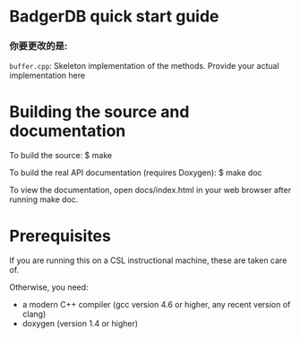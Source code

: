 # BadgerDB quick start guide                                                   #

### 你要更改的是:
`buffer.cpp`: Skeleton implementation of the methods. Provide your actual implementation here

# Building the source and documentation                                        #

To build the source:
  $ make

To build the real API documentation (requires Doxygen):
  $ make doc

To view the documentation, open docs/index.html in your web browser after
running make doc.

# Prerequisites                                                                #

If you are running this on a CSL instructional machine, these are taken care of.

Otherwise, you need:
 * a modern C++ compiler (gcc version 4.6 or higher, any recent version of clang)
 * doxygen (version 1.4 or higher)
